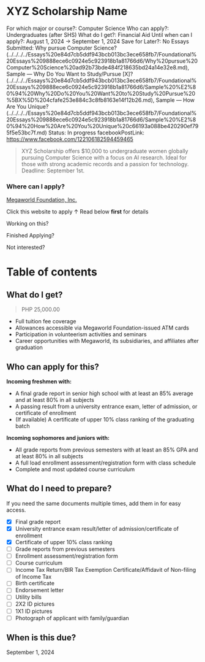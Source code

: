 # XYZ Scholarship Name

For which major or course?: Computer Science
Who can apply?: Undergraduates (after SHS)
What do I get?: Financial Aid
Until when can I apply?: August 1, 2024 → September 1, 2024
Save for Later?: No
Essays Submitted: Why pursue Computer Science? (../../../../Essays%20e84d7cb5ddf943bcb013bc3ece658fb7/Foundational%20Essays%209888ece6c0924e5c923918b1a81766d6/Why%20pursue%20Computer%20Science%20ad92b73bde484f218635bd24a14e32e8.md), Sample — Why Do You Want to Study/Pursue [X]? (../../../../Essays%20e84d7cb5ddf943bcb013bc3ece658fb7/Foundational%20Essays%209888ece6c0924e5c923918b1a81766d6/Sample%20%E2%80%94%20Why%20Do%20You%20Want%20to%20Study%20Pursue%20%5BX%5D%204cfafe253e884c3c8fb8163e14f12b26.md), Sample — How Are You Unique? (../../../../Essays%20e84d7cb5ddf943bcb013bc3ece658fb7/Foundational%20Essays%209888ece6c0924e5c923918b1a81766d6/Sample%20%E2%80%94%20How%20Are%20You%20Unique%20c66193a088be420290ef795f5e53bc7f.md)
Status: In progress
facebookPostLink: https://www.facebook.com/122106182594459465

> XYZ Scholarship offers $10,000 to undergraduate women globally pursuing Computer Science with a focus on AI research. Ideal for those with strong academic records and a passion for technology. Deadline: September 1st.
> 

### Where can I apply?

[Megaworld Foundation, Inc.](https://www.megaworldfoundation.com/scholarship_program)

Click this website to apply ↑ Read below **first** for details

Working on this? 

Finished Applying?

Not interested?

# **Table of contents**

## What do I get?

> PHP 25,000.00
> 
- Full tuition fee coverage
- Allowances accessible via Megaworld Foundation-issued ATM cards
- Participation in volunteerism activities and seminars
- Career opportunities with Megaworld, its subsidiaries, and affiliates after graduation

## Who can apply for this?

**Incoming freshmen with:**

- A final grade report in senior high school with at least an 85% average and at least 80% in all subjects
- A passing result from a university entrance exam, letter of admission, or certificate of enrollment
- (If available) A certificate of upper 10% class ranking of the graduating batch

**Incoming sophomores and juniors with:**

- All grade reports from previous semesters with at least an 85% GPA and at least 80% in all subjects
- A full load enrollment assessment/registration form with class schedule
- Complete and most updated course curriculum

## What do I need to prepare?

If you need the same documents multiple times, add them in  for easy access.

- [x]  Final grade report
- [x]  University entrance exam result/letter of admission/certificate of enrollment
- [x]  Certificate of upper 10% class ranking
- [ ]  Grade reports from previous semesters
- [ ]  Enrollment assessment/registration form
- [ ]  Course curriculum
- [ ]  Income Tax Return/BIR Tax Exemption Certificate/Affidavit of Non-filing of Income Tax
- [ ]  Birth certificate
- [ ]  Endorsement letter
- [ ]  Utility bills
- [ ]  2X2 ID pictures
- [ ]  1X1 ID pictures
- [ ]  Photograph of applicant with family/guardian

## When is this due?

September 1, 2024
